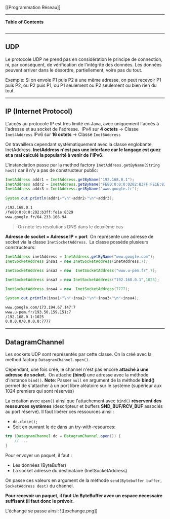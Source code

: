 [[Programmation Réseau]]
****
**Table of Contents**
```table-of-contents
```

****
## UDP

Le protocole UDP ne prend pas en considération le principe de connection, ni, par conséquent, de vérification de l'intégrité des données. Les données peuvent arriver dans le désordre, partiellement, voire pas du tout. 

Exemple: Si on envoie P1 puis P2 à une même adresse, on peut recevoir P1 puis P2, ou P2 puis P1, ou P1 seulement ou P2 seulement ou bien rien du tout.


****
## IP (Internet Protocol)

L'accès au protocole IP est très limité en Java, avec uniquement l'accès à l'adresse et au socket de l'adresse. 
	IPv4 sur **4 octets** -> Classe `Inet4Address`
	IPv6 sur **16 octets** -> Classe `Inet6Address`

On travaillera cependant systématiquement avec la classe englobante, InetAddress.
**InetAddress n'est pas une interface car le langage est guez et a mal calculé la popularité à venir de l'IPv6**. 

L'instanciation passe par la method factory `InetAddress.getByName(String host)` car il n'y a pas de constructeur public:
```java
InetAddress addr1 = InetAddress.getByName("192.168.0.1");
InetAddress addr2 = InetAddress.getByName("FE80:0:0:0:0202:B3FF:FE1E:8329");
InetAddress addr3 = InetAddress.getByName("www.google.fr");
                                    
System.out.println(addr1+"\n"+addr2+"\n"+addr3);
```
```bash
/192.168.0.1
/fe80:0:0:0:202:b3ff:fe1e:8329
www.google.fr/64.233.166.94
```
> On note les résolutions DNS dans le deuxième cas


**Adresse de socket = Adresse IP + port** 
On représente une adresse de socket via la classe `InetSocketAddress`. 
La classe possède plusieurs constructeurs:
```java
InetAddress inetAddress = InetAddress.getByName("www.google.com");
InetSocketAddress insa1 = new InetSocketAddress(inetAddress,7);
                                    
InetSocketAddress insa2 = new  InetSocketAddress("www.u-pem.fr",7);

InetSocketAddress insa3 = new InetSocketAddress("192.168.0.1",1025);

InetSocketAddress insa4 = new  InetSocketAddress(7777);

System.out.println(insa1+"\n"+insa2+"\n"+insa3+"\n"+insa4);
```
```bash
www.google.com/173.194.67.147:7
www.u-pem.fr/193.50.159.151:7
/192.168.0.1:1025
0.0.0.0/0.0.0.0:7777
```


****
## DatagramChannel

Les sockets UDP sont représentés par cette classe. On la créé avec la method factory `DatagramChannel.open()`. 

Cependant, une fois créé, le channel n'est pas encore **attaché à une adresse de socket.** 
On attache **(bind)** une adresse avec la méthode d'instance `bind()`.
**Note**: Passer `null` en argument de la méthode **bind()** permet de s'attacher à un port libre aléatoire sur le système (supérieur aux 1024 premiers qui sont réservés)


La création avec `open()` ainsi que l'attachement avec `bind()` **réservent des ressources systèmes** (descripteur et buffers **SND_BUF/RCV_BUF** associés au port réservé). Il faut libérer ces ressources ainsi : 
- `dc.close();` 
- Soit en ouvrant le dc dans un try-with-resources:
```java
try (DatagramChannel dc = DatagramChannel.open()) {
	// ...
}
```

Pour envoyer un paquet, il faut : 
- Les données (ByteBuffer) 
- La socket adresse du destinataire (InetSocketAddress)

On passe ces valeurs en argument de la méthode `send(Bytebuffer buffer, SocketAddress dest)` du channel.


**Pour recevoir un paquet, il faut Un ByteBuffer avec un espace nécessaire suffisant (il faut donc le prévoir.**

L'échange se passe ainsi:
![[exchange.png]]

